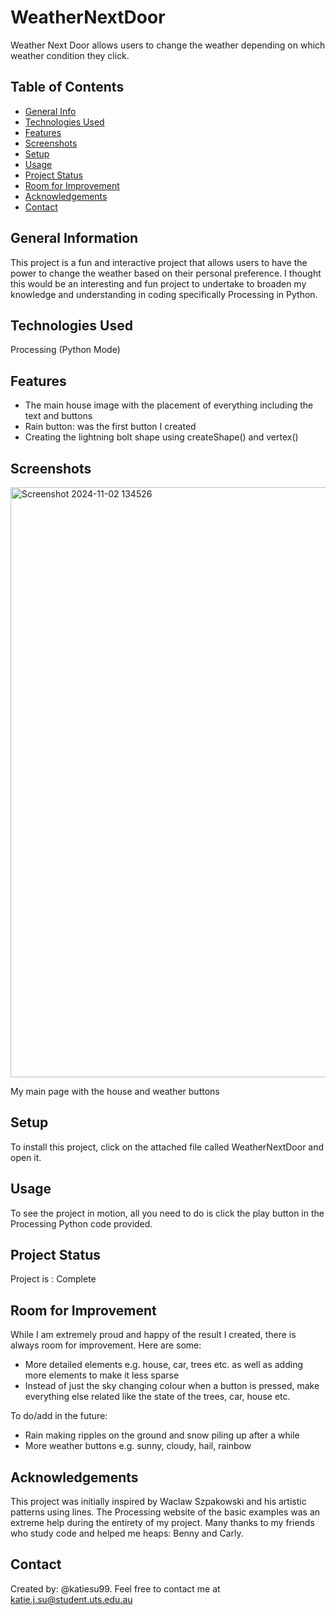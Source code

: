 # WeatherNextDoor
Weather Next Door allows users to change the weather depending on which weather condition they click. 

## Table of Contents
* [General Info](#general-information)
* [Technologies Used](#technologies-used)
* [Features](#features)
* [Screenshots](#screenshots)
* [Setup](#setup)
* [Usage](#usage)
* [Project Status](#project-status)
* [Room for Improvement](#room-for-improvement)
* [Acknowledgements](#acknowledgements)
* [Contact](#contact)


## General Information
This project is a fun and interactive project that allows users to have the power to change the weather based on their personal preference. I thought this would be an interesting and fun project to undertake to broaden my knowledge and understanding in coding specifically Processing in Python.


## Technologies Used
Processing (Python Mode)

## Features
- The main house image with the placement of everything including the text and buttons
- Rain button: was the first button I created
- Creating the lightning bolt shape using createShape() and vertex()

## Screenshots
<img width="944" alt="Screenshot 2024-11-02 134526" src="https://github.com/user-attachments/assets/c3b036d2-a476-4ec9-8103-996cbabb723e">

My main page with the house and weather buttons

## Setup
To install this project, click on the attached file called WeatherNextDoor and open it. 

## Usage
To see the project in motion, all you need to do is click the play button in the Processing Python code provided.

## Project Status
Project is : Complete

## Room for Improvement
While I am extremely proud and happy of the result I created, there is always room for improvement. Here are some:
- More detailed elements e.g. house, car, trees etc. as well as adding more elements to make it less sparse
- Instead of just the sky changing colour when a button is pressed, make everything else related like the state of the trees, car, house etc.
  
To do/add in the future:
- Rain making ripples on the ground and snow piling up after a while
- More weather buttons e.g. sunny, cloudy, hail, rainbow
  
## Acknowledgements
This project was initially inspired by Waclaw Szpakowski and his artistic patterns using lines. 
The Processing website of the basic examples was an extreme help during the entirety of my project.
Many thanks to my friends who study code and helped me heaps: Benny and Carly.

## Contact
Created by: @katiesu99. 
Feel free to contact me at katie.j.su@student.uts.edu.au
